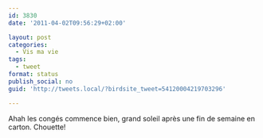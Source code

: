 ```yaml
---
id: 3830
date: '2011-04-02T09:56:29+02:00'

layout: post
categories:
  - Vis ma vie
tags:
  - tweet
format: status
publish_social: no
guid: 'http://tweets.local/?birdsite_tweet=54120004219703296'

---
```


Ahah les congés commence bien, grand soleil après une fin de semaine en carton. Chouette!